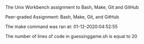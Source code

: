 The Unix Workbench assignment to Bash, Make, Git and GitHub

Peer-graded Assignment: Bash, Make, Git, and GitHub

The make command was ran at: 01-12-2020:04:52:55

The number of lines of code in guessinggame.sh is equal to 20
